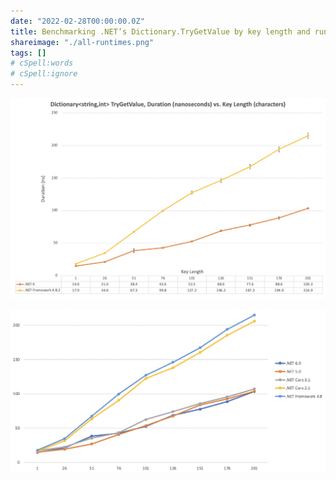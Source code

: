 ```yaml
---
date: "2022-02-28T00:00:00.0Z"
title: Benchmarking .NET’s Dictionary.TryGetValue by key length and runtime
shareimage: "./all-runtimes.png"
tags: []
# cSpell:words
# cSpell:ignore
---
```


![Benchmark results](./benchmark-results.png)

![All runtimes benchmark results](./all-runtimes.png)
